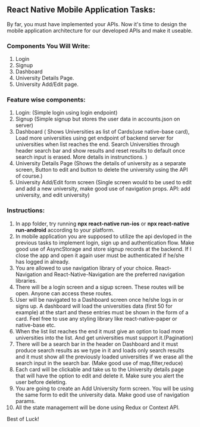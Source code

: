 ## React Native Mobile Application Tasks:

By far, you must have implemented your APIs. Now it's time to design the mobile application architecture for our developed APIs and make it useable.

### Components You Will Write:

1. Login
2. Signup
3. Dashboard
4. University Details Page.
5. University Add/Edit page.

### Feature wise components:

1. Login: (Simple login using login endpoint)
2. Signup (Simple signup but stores the user data in accounts.json on server)
3. Dashboard (
   Shows Universities as list of Cards(use native-base card),
   Load more universities using get endpoint of backend server for universities when list reaches the end.
   Search Universities through header search bar and show results and reset results to default once search input is erased. More details in instrunctions.
)
4. University Details Page (Shows the details of university as a separate screen, Button to edit and button to delete the university using the API of course.)
5. University Add/Edit form screen (Single screen would to be used to edit and add a new university, make good use of navigation props. API: add university, and edit university)

### Instructions:

1. In app folder, try running **npx react-native run-ios** or **npx react-native run-android** according to your platform.
2. In mobile application you are supposed to utilize the api devloped in the previous tasks to implement login, sign up and authentication flow. Make good use of AsyncStorage and store signup records at the backend. If I close the app and open it again user must be authenticated if he/she has logged in already.
3. You are allowed to use navigation library of your choice. React-Navigation and React-Native-Navigation are the preferred navigation libraries.
4. There will be a login screen and a sigup screen. These routes will be open. Anyone can access these routes.
5. User will be navigated to a Dashboard screen once he/she logs in or signs up. A dashboard will load the universities data (first 50 for example) at the start and these entries must be shown in the form of a card. Feel free to use any styling library like react-native-paper or native-base etc.
6. When the list list reaches the end it must give an option to load more universities into the list. And get universities must support it.(Pagination)
7. There will be a search bar in the header on Dashboard and it must produce search results as we type in it and loads only search results and it must show all the previously loaded universities if we erase all the search input in the search bar. (Make good use of map,filter,reduce)
8. Each card will be clickable and take us to the University details page that will have the option to edit and delete it. Make sure you alert the user before deleting.
9. You are going to create an Add University form screen. You will be using the same form to edit the university data. Make good use of navigation params.
10. All the state management will be done using Redux or Context API.

Best of Luck!
